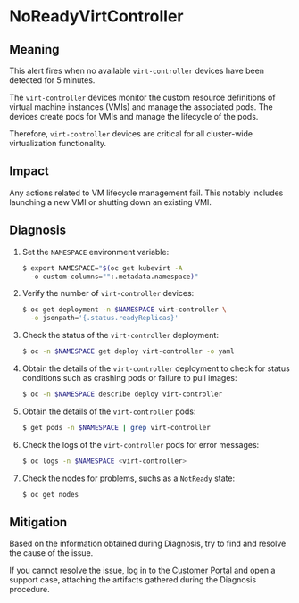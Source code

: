 # NoReadyVirtController
<!-- Edited by Jiří Herrmann, 9 Nov 2022 -->

## Meaning

This alert fires when no available `virt-controller` devices have been
detected for 5 minutes.

The `virt-controller` devices monitor the custom resource definitions of
virtual machine instances (VMIs) and manage the associated pods. The devices
create pods for VMIs and manage the lifecycle of the pods.

Therefore, `virt-controller` devices are critical for all cluster-wide
virtualization functionality.

## Impact
Any actions related to VM lifecycle management fail. This notably includes
launching a new VMI or shutting down an existing VMI.

## Diagnosis

1. Set the `NAMESPACE` environment variable:

   ```bash
   $ export NAMESPACE="$(oc get kubevirt -A
     -o custom-columns="":.metadata.namespace)"
   ```

2. Verify the number of `virt-controller` devices:

   ```bash
   $ oc get deployment -n $NAMESPACE virt-controller \
     -o jsonpath='{.status.readyReplicas}'
   ```

3. Check the status of the `virt-controller` deployment:

   ```bash
   $ oc -n $NAMESPACE get deploy virt-controller -o yaml
   ```

4. Obtain the details of the `virt-controller` deployment to check for
status conditions such as crashing pods or failure to pull images:

   ```bash
   $ oc -n $NAMESPACE describe deploy virt-controller
   ```

5. Obtain the details of the `virt-controller` pods:

   ```bash
   $ get pods -n $NAMESPACE | grep virt-controller
   ```

6. Check the logs of the `virt-controller` pods for error messages:

   ```bash
   $ oc logs -n $NAMESPACE <virt-controller>
   ```

7. Check the nodes for problems, suchs as a `NotReady` state:

   ```bash
   $ oc get nodes
   ```

## Mitigation

Based on the information obtained during Diagnosis, try to find and resolve
the cause of the issue.

If you cannot resolve the issue, log in to the
[Customer Portal](https://access.redhat.com) and open a support case,
attaching the artifacts gathered during the Diagnosis procedure.
